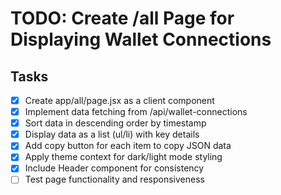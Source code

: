 # TODO: Create /all Page for Displaying Wallet Connections

## Tasks
- [x] Create app/all/page.jsx as a client component
- [x] Implement data fetching from /api/wallet-connections
- [x] Sort data in descending order by timestamp
- [x] Display data as a list (ul/li) with key details
- [x] Add copy button for each item to copy JSON data
- [x] Apply theme context for dark/light mode styling
- [x] Include Header component for consistency
- [ ] Test page functionality and responsiveness
